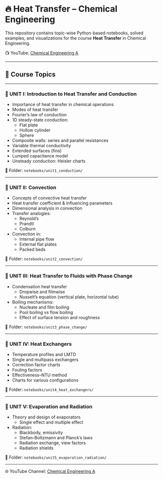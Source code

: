 # 🔥 Heat Transfer – Chemical Engineering

This repository contains topic-wise Python-based notebooks, solved examples, and visualizations for the course **Heat Transfer** in Chemical Engineering.

📺 YouTube: [Chemical Engineering A](https://www.youtube.com/@chemicalengineeringA)

---

## 📘 Course Topics

---

### 🔹 UNIT I: Introduction to Heat Transfer and Conduction

- Importance of heat transfer in chemical operations
- Modes of heat transfer
- Fourier’s law of conduction
- 1D steady-state conduction:
  - Flat plate
  - Hollow cylinder
  - Sphere
- Composite walls: series and parallel resistances
- Variable thermal conductivity
- Extended surfaces (fins)
- Lumped capacitance model
- Unsteady conduction: Heisler charts

📁 Folder: `notebooks/unit1_conduction/`

---

### 🔹 UNIT II: Convection

- Concepts of convective heat transfer
- Heat transfer coefficient & influencing parameters
- Dimensional analysis in convection
- Transfer analogies:
  - Reynold’s
  - Prandtl
  - Colburn
- Convection in:
  - Internal pipe flow
  - External flat plates
  - Packed beds

📁 Folder: `notebooks/unit2_convection/`

---

### 🔹 UNIT III: Heat Transfer to Fluids with Phase Change

- Condensation heat transfer
  - Dropwise and filmwise
  - Nusselt’s equation (vertical plate, horizontal tube)
- Boiling mechanisms:
  - Nucleate and film boiling
  - Pool boiling vs flow boiling
  - Effect of surface tension and roughness

📁 Folder: `notebooks/unit3_phase_change/`

---

### 🔹 UNIT IV: Heat Exchangers

- Temperature profiles and LMTD
- Single and multipass exchangers
- Correction factor charts
- Fouling factors
- Effectiveness–NTU method
- Charts for various configurations

📁 Folder: `notebooks/unit4_heat_exchangers/`

---

### 🔹 UNIT V: Evaporation and Radiation

- Theory and design of evaporators
  - Single effect and multiple effect
- Radiation:
  - Blackbody, emissivity
  - Stefan–Boltzmann and Planck’s laws
  - Radiation exchange, view factors
  - Radiation shields

📁 Folder: `notebooks/unit5_evaporation_radiation/`

---

🌐 YouTube Channel: [Chemical Engineering A](https://www.youtube.com/@chemicalengineeringA)
